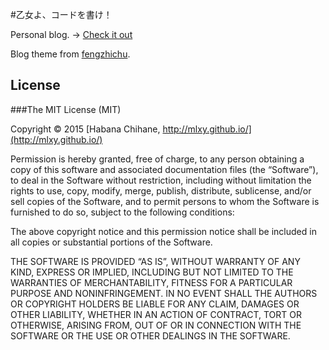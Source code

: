 #乙女よ、コードを書け！

Personal blog. -> [Check it out](https://mlxy.github.io)

Blog theme from [fengzhichu](https://github.com/fengzhichu "fengzhichu").

## License

###The MIT License (MIT)

Copyright © 2015 [Habana Chihane, http://mlxy.github.io/](http://mlxy.github.io/)

Permission is hereby granted, free of charge, to any person obtaining a copy of this software and associated documentation files (the “Software”), to deal in the Software without restriction, including without limitation the rights to use, copy, modify, merge, publish, distribute, sublicense, and/or sell copies of the Software, and to permit persons to whom the Software is furnished to do so, subject to the following conditions:

The above copyright notice and this permission notice shall be included in all copies or substantial portions of the Software.

THE SOFTWARE IS PROVIDED “AS IS”, WITHOUT WARRANTY OF ANY KIND, EXPRESS OR IMPLIED, INCLUDING BUT NOT LIMITED TO THE WARRANTIES OF MERCHANTABILITY, FITNESS FOR A PARTICULAR PURPOSE AND NONINFRINGEMENT. IN NO EVENT SHALL THE AUTHORS OR COPYRIGHT HOLDERS BE LIABLE FOR ANY CLAIM, DAMAGES OR OTHER LIABILITY, WHETHER IN AN ACTION OF CONTRACT, TORT OR OTHERWISE, ARISING FROM, OUT OF OR IN CONNECTION WITH THE SOFTWARE OR THE USE OR OTHER DEALINGS IN THE SOFTWARE.
